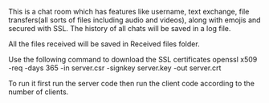 This is a chat room which has features like username, text exchange, 
file transfers(all sorts of files including audio and videos), 
along with emojis and secured with SSL.
The history of all chats will be saved in a log file.

All the files received will be saved in Received files folder.


Use the following command to download the SSL certificates
openssl x509 -req -days 365 -in server.csr -signkey server.key -out server.crt

To run it 
first run the server code
then run the client code according to the number of clients.

